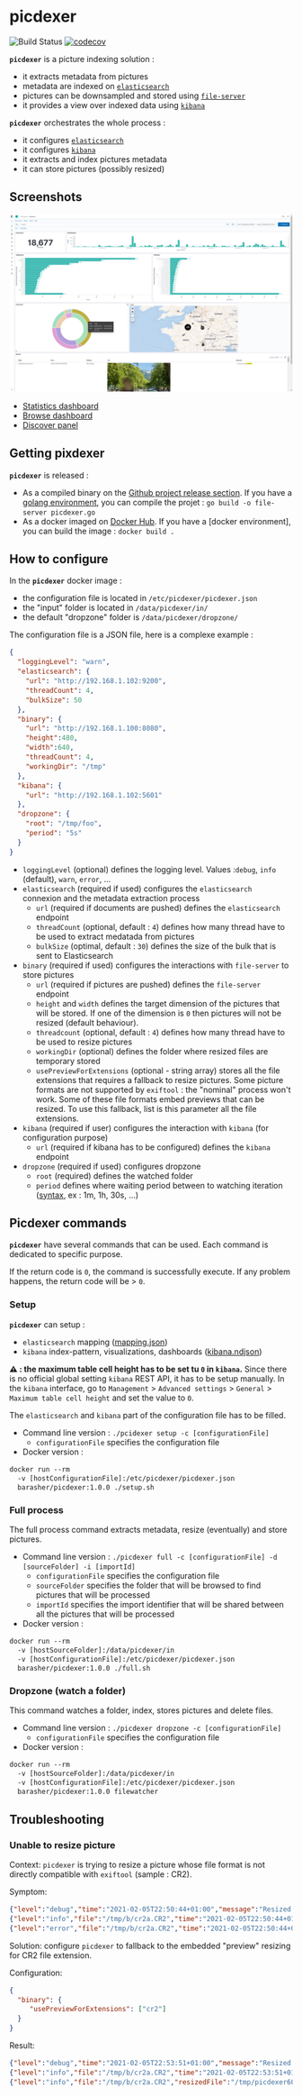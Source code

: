 # picdexer

![Build Status](https://github.com/barasher/picdexer/workflows/PicdexerCI/badge.svg)
[![codecov](https://codecov.io/gh/barasher/picdexer/branch/master/graph/badge.svg)](https://codecov.io/gh/barasher/picdexer)

**`picdexer`** is a picture indexing solution :
- it extracts metadata from pictures
- metadata are indexed on [`elasticsearch`](https://www.elastic.co/elasticsearch/)
- pictures can be downsampled and stored using [`file-server`](https://github.com/barasher/file-server)
- it provides a view over indexed data using [`kibana`](https://www.elastic.co/kibana/)

**`picdexer`** orchestrates the whole process :
- it configures [`elasticsearch`](https://www.elastic.co/elasticsearch/)
- it configures [`kibana`](https://www.elastic.co/kibana/)
- it extracts and index pictures metadata
- it can store pictures (possibly resized)

## Screenshots

![Statistics](screenshots/statistics.jpg)

- [Statistics dashboard](screenshots/statistics.jpg)
- [Browse dashboard](screenshots/browse.jpg)
- [Discover panel](screenshots/discover.jpg)

## Getting pixdexer

**`picdexer`** is released :
- As a compiled binary on the [Github project release section](https://github.com/barasher/picdexer/releases). If you have a [golang environment](https://golang.org/doc/install), you can compile the projet : `go build -o file-server picdexer.go`
- As a docker imaged on [Docker Hub](https://hub.docker.com/r/barasher/picdexer/tags). If you have a [docker environment], you can build the image : `docker build .` 

## How to configure

In the **`picdexer`** docker image :
- the configuration file is located in `/etc/picdexer/picdexer.json`
- the "input" folder is located in `/data/picdexer/in/`
- the default "dropzone" folder is `/data/picdexer/dropzone/`

The configuration file is a JSON file, here is a complexe example :

```json
{
  "loggingLevel": "warn",
  "elasticsearch": {
    "url": "http://192.168.1.102:9200",
    "threadCount": 4,
    "bulkSize": 50
  },
  "binary": {
    "url": "http://192.168.1.100:8080",
    "height":480,
    "width":640,
    "threadCount": 4,
    "workingDir": "/tmp"
  },
  "kibana": {
    "url": "http://192.168.1.102:5601"
  },
  "dropzone": {
    "root": "/tmp/foo",
    "period": "5s"
  }
}
```
- `loggingLevel` (optional) defines the logging level. Values :`debug`, `info` (default), `warn`, `error`, ...
- `elasticsearch` (required if used) configures the `elasticsearch` connexion and the metadata extraction process
  - `url` (required if documents are pushed) defines the `elasticsearch` endpoint
  - `threadCount` (optional, default : `4`) defines how many thread have to be used to extract medatada from pictures
  - `bulkSize` (optimal, default : `30`) defines the size of the bulk that is sent to Elasticsearch 
- `binary` (required if used) configures the interactions with `file-server` to store pictures
  - `url` (required if pictures are pushed) defines the `file-server` endpoint
  - `height` and `width` defines the target dimension of the pictures that will be stored. If one of the dimension is `0` then pictures will not be resized (default behaviour).
  - `threadcount`   (optional, default : `4`) defines how many thread have to be used to resize pictures
  - `workingDir` (optional) defines the folder where resized files are temporary stored
  - `usePreviewForExtensions` (optional - string array) stores all the file extensions that requires a fallback to resize pictures. Some picture formats are not supported by `exiftool` : the "nominal" process won't work. Some of these file formats embed previews that can be resized. To use this fallback, list is this parameter all the file extensions.
- `kibana` (required if user) configures the interaction with `kibana` (for configuration purpose)
  - `url` (required if kibana has to be configured) defines the `kibana` endpoint
- `dropzone` (required if used) configures dropzone
  - `root` (required) defines the watched folder
  - `period` defines where waiting period between to watching iteration ([syntax](https://golang.org/pkg/time/#ParseDuration), ex : 1m, 1h, 30s, ...)

## Picdexer commands

**`picdexer`** have several commands that can be used. Each command is dedicated to specific purpose.

If the return code is `0`, the command is successfully execute. If any problem happens, the return code will be > `0`.

### Setup

**`picdexer`** can setup :
- `elasticsearch` mapping ([mapping.json](internal/setup/assets/picdexer.json))
- `kibana` index-pattern, visualizations, dashboards ([kibana.ndjson](internal/setup/assets/kibana.ndjson))

**:warning: : the maximum table cell height has to be set tu `0` in `kibana`.** Since there is no official global setting `kibana` REST API, it has to be setup manually. In the `kibana` interface, go to `Management` > `Advanced settings` > `General` > `Maximum table cell height` and set the value to `0`.

The `elasticsearch` and `kibana` part of the configuration file has to be filled.

- Command line version : `./pcidexer setup -c [configurationFile]`
  - `configurationFile` specifies the configuration file
- Docker version :

```shell script
docker run --rm
  -v [hostConfigurationFile]:/etc/picdexer/picdexer.json
  barasher/picdexer:1.0.0 ./setup.sh
```

### Full process

The full process command extracts metadata, resize (eventually) and store pictures.

- Command line version : `./picdexer full -c [configurationFile] -d [sourceFolder] -i [importId]`
  - `configurationFile` specifies the configuration file
  - `sourceFolder` specifies the folder that will be browsed to find pictures that will be processed
  - `importId` specifies the import identifier that will be shared between all the pictures that will be processed
- Docker version :

```shell script
docker run --rm
  -v [hostSourceFolder]:/data/picdexer/in
  -v [hostConfigurationFile]:/etc/picdexer/picdexer.json
  barasher/picdexer:1.0.0 ./full.sh
```

### Dropzone (watch a folder)

This command watches a folder, index, stores pictures and delete files.

- Command line version : `./picdexer dropzone -c [configurationFile]`
  - `configurationFile` specifies the configuration file
- Docker version :

```shell script
docker run --rm
  -v [hostSourceFolder]:/data/picdexer/in
  -v [hostConfigurationFile]:/etc/picdexer/picdexer.json
  barasher/picdexer:1.0.0 filewatcher
```

## Troubleshooting

### Unable to resize picture

Context: `picdexer` is trying to resize a picture whose file format is not directly compatible with `exiftool` (sample : CR2).

Symptom:
```json
{"level":"debug","time":"2021-02-05T22:50:44+01:00","message":"Resized pictures temporary folder: /tmp/picdexer986944982"}
{"level":"info","file":"/tmp/b/cr2a.CR2","time":"2021-02-05T22:50:44+01:00","message":"Resizing..."}
{"level":"error","file":"/tmp/b/cr2a.CR2","time":"2021-02-05T22:50:44+01:00","message":"Error while resizing: error on stdout /tmp/b/cr2a.CR2: convert-im6.q16: delegate failed `'ufraw-batch' --silent --create-id=also --out-type=png --out-depth=16 '--output=%u.png' '%i'' @ error/delegate.c/InvokeDelegate/1919.\nconvert-im6.q16: unable to open image `/tmp/magick-8484Bbj7c4KBqOf4.ppm': No such file or directory @ error/blob.c/OpenBlob/2701.\nconvert-im6.q16: no images defined `/tmp/picdexer986944982/c2ba6316e0d868217d5bcda5de42774f_cr2a.CR2.jpg' @ error/convert.c/ConvertImageCommand/3258.\n"}
```

Solution: configure `picdexer` to fallback to the embedded "preview" resizing for CR2 file extension.

Configuration:
```json
{
  "binary": {
     "usePreviewForExtensions": ["cr2"]
  }
}
```

Result:
```json
{"level":"debug","time":"2021-02-05T22:53:51+01:00","message":"Resized pictures temporary folder: /tmp/picdexer608080445"}
{"level":"info","file":"/tmp/b/cr2a.CR2","time":"2021-02-05T22:53:51+01:00","message":"Resizing..."}
{"level":"info","file":"/tmp/b/cr2a.CR2","resizedFile":"/tmp/picdexer608080445/c2ba6316e0d868217d5bcda5de42774f_cr2a.CR2.jpg","file":"c2ba6316e0d868217d5bcda5de42774f_cr2a.CR2.jpg","time":"2021-02-05T22:53:52+01:00","message":"Pushing..."}
```
 